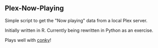 ## Plex-Now-Playing

Simple script to get the "Now playing" data from a local Plex server.

Initially written in R. Currently being rewritten in Python as an exercise.

Plays well with [conky](https://github.com/brndnmtthws/conky)!
